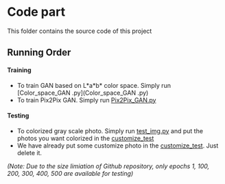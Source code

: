 # Code part
This folder contains the source code of this project

## Running Order

#### Training
 
 - To train GAN based on L\*a\*b\* color space. Simply run [Color_space_GAN .py](Color_space_GAN .py)
 - To train Pix2Pix GAN. Simply run [Pix2Pix_GAN.py](Pix2Pix_GAN.py)

#### Testing
  - To colorized gray scale photo. Simply run [test_img.py](test_img.py) and put the photos you want colorized in the [customize_test](Data/customize_test)
  - We have already put some customize photo in the [customize_test](Data/customize_test). Just delete it.
  
  *(Note: Due to the size limiation of Github repository, only epochs 1, 100, 200, 300, 400, 500 are available for testing)*
